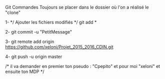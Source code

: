 Git Commandes
Toujours se placer dans le dossier où l'on a réalisé le "clone"

1- */ Ajouter les fichiers modifiés */
git add * 

2- 
git commit -u "PetitMessage"

3- 
git remote add origin https://github.com/xeloni/Projet_2015_2016_CDIN.git

4-
git push -u origin master

/* 
il va demander en premier ton pseudo : "Cpepito" et pour moi "xeloni"
et ensuite ton MDP
*/

